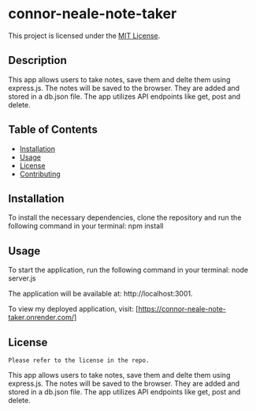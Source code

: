 # connor-neale-note-taker
  This project is licensed under the [MIT License](https://opensource.org/licenses/MIT).

  ## Description
  This app allows users to take notes, save them and delte them using express.js. The notes will be saved to the browser. They are added and stored in a db.json file. The app utilizes API endpoints like get, post and delete.

  ## Table of Contents
  - [Installation](#installation)
  - [Usage](#usage)
  - [License](#license)
  - [Contributing](#contributing)

  ## Installation
  To install the necessary dependencies, clone the repository and run the following command in your terminal: npm install

  ## Usage
  To start the application, run the following command in your terminal: node server.js

  The application will be available at: http://localhost:3001.

  To view my deployed application, visit: [https://connor-neale-note-taker.onrender.com/]

  ## License
    
    Please refer to the license in the repo.

This app allows users to take notes, save them and delte them using express.js. The notes will be saved to the browser. They are added and stored in a db.json file. The app utilizes API endpoints like get, post and delete.
